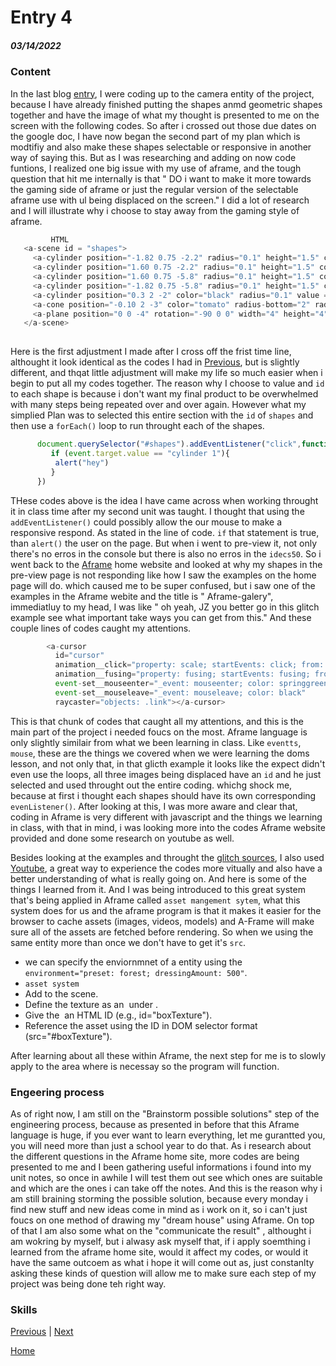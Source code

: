 # Entry 4
##### 03/14/2022
### Content
 In the last blog [entry](entry03.md), I were coding up to the camera entity of the project, because I have already finished putting the shapes anmd geometric shapes together and have the image of what my thought is presented to me on the screen with the following codes. So after i crossed out those due dates on the google doc, I have now began the second part of my plan which is modtifiy and also make these shapes selectable or responsive in another way of saying this. But as I was researching and adding on now code funtions, I realized one big issue with my use of aframe, and the tough question that hit me internally is that " DO i want to make it more towards the gaming side of aframe or just the regular version of the selectable aframe use with ul being displaced on the screen." I did a lot of research and I will illustrate why i choose to stay away from the gaming style of aframe.
 
 ```js
          HTML 
    <a-scene id = "shapes">
      <a-cylinder position="-1.82 0.75 -2.2" radius="0.1" height="1.5" color="#FFC65D" value = "cylinder1"></a-cylinder>
      <a-cylinder position="1.60 0.75 -2.2" radius="0.1" height="1.5" color="#FFC65D" value = "cylinder2"></a-cylinder>
      <a-cylinder position="1.60 0.75 -5.8" radius="0.1" height="1.5" color="#FFC65D" value = "cylinder3"></a-cylinder>
      <a-cylinder position="-1.82 0.75 -5.8" radius="0.1" height="1.5" color="#FFC65D" value = "cylinder4"></a-cylinder>
      <a-cylinder position="0.3 2 -2" color="black" radius="0.1" value = "cylinder5"></a-cylinder>
      <a-cone position="-0.10 2 -3" color="tomato" radius-bottom="2" radius-top="0" value = "cone1"></a-cone>
      <a-plane position="0 0 -4" rotation="-90 0 0" width="4" height="4" color="#7BC8A4" value = "plane1"></a-plane>
    </a-scene>        
        
 ```
Here is the first adjustment I made after I cross off the frist time line, althought it look identical as the codes I had in [Previous](entry03.md), but is slightly different, and thqat little adjustment will make my life so much easier when i begin to put all my codes together. The reason why I choose to value and `id` to each shape is because i don't want my final product to be overwhelmed with many steps being repeated over and over again. However what my simplied Plan was to selected this entire section with the `id` of `shapes` and then use a `forEach()` loop to run throught each of the shapes.

```js
      document.querySelector("#shapes").addEventListener("click",function(event){
         if (event.target.value == "cylinder 1"){
          alert("hey")
         }
      })   

```

THese codes above is the idea I have came across when working throught it in class time after my second unit was taught. I thought that using the `addEventListener()` could possibly allow the our mouse to make a responsive respond. As stated in the line of code. `if` that statement is true, than  `alert()` the user on the page. But when i went to pre-view it, not only there's no erros in the console but there is also no erros in the `idecs50`. So i went back to the [Aframe](https://aframe.io/) home website and looked at why my shapes in the pre-view page is not responding like how I saw the examples on the home page will do. which caused me to be super confused, but i saw one of the examples in the Aframe webite and the title is " Aframe-galery", immediatluy to my head, I was like " oh yeah, JZ you better go in this glitch example see what important take ways you can get from this."  And these couple lines of codes caught my attentions.

```js
        <a-cursor
          id="cursor"
          animation__click="property: scale; startEvents: click; from: 0.1 0.1 0.1; to: 1 1 1; dur: 150"
          animation__fusing="property: fusing; startEvents: fusing; from: 1 1 1; to: 0.1 0.1 0.1; dur: 1500"
          event-set__mouseenter="_event: mouseenter; color: springgreen"
          event-set__mouseleave="_event: mouseleave; color: black"
          raycaster="objects: .link"></a-cursor>
```

This is that chunk of codes that caught all my attentions, and this is the main part of the project i needed foucs on the most. Aframe language is only slightly similair from what we been learning in class. Like `eventts`, `mouse`, these are the things we covered when we were learning the doms lesson, and not only that, in that glicth example it looks like the expect didn't even use the loops, all three images being displaced have an `id` and he just selected and used throught out the entire coding. whichg shock me, because at first i thought each shapes should have its own corresponding `evenListener()`. 
After looking at this, I was more aware and clear that, coding in Aframe is very different with javascript and the things we learning in class, with that in mind, i was looking more into the codes Aframe website provided and done some research on youtube as well.

Besides looking at the examples and throught the [glitch sources](https://glitch.com/~aframe-gallery), I also used [Youtube](https://www.youtube.com/watch?v=cS8uGfd_oG8), a great way to experience the codes more vitually and also have a better understanding of what is really going on. And here is some of the things I learned from it. And I was being introduced to this great system that's being applied in Aframe called `asset mangement sytem`, what this system does for us and the aframe program is that it makes it easier for the browser to cache assets (images, videos, models) and A-Frame will make sure all of the assets are fetched before rendering. So when we using the same entity more than  once we don't have to get it's `src`. 
* we can specify the enviornmnet of a entity using the `environment="preset: forest; dressingAmount: 500"`.
* `asset system`
* Add <a-assets> to the scene.
* Define the texture as an <img> under <a-assets>.
* Give the <img> an HTML ID (e.g., id="boxTexture").
* Reference the asset using the ID in DOM selector format (src="#boxTexture").
 
 After learning about all these within Aframe, the next step for me is to slowly apply to the area where is necessay so the program will function.
 
 ### Engeering process
 As of right now, I am still on the "Brainstorm possible solutions" step of the engineering process, because as presented in before that this Aframe language is huge, if you ever want to learn everything, let me gurantted you, you will need more than just a school year to do that. As i research about the different questions in the Aframe home site, more codes are being presented to me and I been gathering useful informations i found into my unit notes, so once in awhile I will test them out see which ones are suitable and which are the ones i can take off the notes. And this is the reason why i am still braining storming the possible solution, because every monday i find new stuff and new ideas come in mind as i work on it, so i can't just foucs on one method of drawing my "dream house" using Aframe. On top of that I am also some what on the "communicate the result" , althought i am wokring by myself, but i alwasy ask myself that, if i apply soemthing i learned from the aframe home site, would it affect my codes, or would it have the same outcoem as what i hope it will come out as, just constanlty asking these kinds of question will allow me to make sure each step of my project was being done teh right way.
 
 ### Skills






[Previous](entry03.md) | [Next](entry05.md)

[Home](../README.md)
